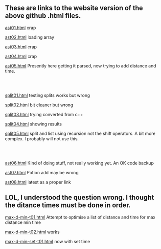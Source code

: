 
## These are links to the website version of the above github .html files.


[ast01.html](https://hpssjellis.github.io/fred/public/eth/ast01.html)     crap

[ast02.html](https://hpssjellis.github.io/fred/public/eth/ast02.html)      loading array

[ast03.html](https://hpssjellis.github.io/fred/public/eth/ast03.html)     crap

[ast04.html](https://hpssjellis.github.io/fred/public/eth/ast04.html)     crap

[ast05.html](https://hpssjellis.github.io/fred/public/eth/ast05.html)     Presently here getting it parsed, now trying to add distance and time. 

<br><br>

[split01.html](https://hpssjellis.github.io/fred/public/eth/split01.html)  testing splits works but wrong

[split02.html](https://hpssjellis.github.io/fred/public/eth/split02.html)  bit cleaner   but wrong

[split03.html](https://hpssjellis.github.io/fred/public/eth/split03.html)  trying converted from c++

[split04.html](https://hpssjellis.github.io/fred/public/eth/split04.html)  showing results

[split05.html](https://hpssjellis.github.io/fred/public/eth/split05.html)  split and list using recursion not the shift operators. A bit more complex. I probably will not use this.


<br><br>

[ast06.html](https://hpssjellis.github.io/fred/public/eth/ast06.html)  Kind of doing stuff, not really working yet. An OK code backup 



[ast07.html](https://hpssjellis.github.io/fred/public/eth/ast07.html)   Potion add may be wrong

[ast08.html](https://hpssjellis.github.io/fred/public/eth/ast08.html)   latest as a proper link


## LOL, I understood the question wrong. I thought the ditance times must be done in order.

[max-d-min-t01.html](https://hpssjellis.github.io/fred/public/eth/max-d-min-t01.html)  Attempt to optimise a list of distance and time for max distance min time


[max-d-min-t02.html](https://hpssjellis.github.io/fred/public/eth/max-d-min-t02.html)  works


[max-d-min-set-t01.html](https://hpssjellis.github.io/fred/public/eth/max-d-min-set-t01.html)  now with set time
 


